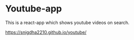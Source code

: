 # Youtube-app
This is a react-app which shows youtube videos on search.

https://snigdha2210.github.io/youtube/
